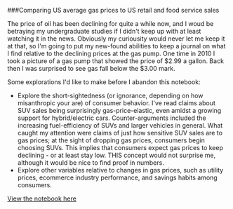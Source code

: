 ###Comparing US average gas prices to US retail and food service sales

The price of oil has been declining for quite a while now, and I woud be betraying my undergraduate studies if I didn't keep up with at least watching it in the news.  Obviously my curiousity would never let me keep it at that, so I'm going to put my new-found abilities to keep a journal on what I find relative to the declining prices at the gas pump.  One time in 2010 I took a picture of a gas pump that showed the price of $2.99 a gallon.  Back then I was surprised to see gas fall below the $3.00 mark.  

Some explorations I'd like to make before I abandon this notebook:
  - Explore the short-sightedness (or ignorance, depending on how misanthropic your are) of consumer behavior.  I've read claims about SUV sales being surprisingly gas-price-elastic, even amidst a growing support for hybrid/electric cars.  Counter-arguments included the increasing fuel-efficiency of SUVs and larger vehicles in general.  What caught my attention were claims of just how sensitive SUV sales are to gas prices; at the sight of dropping gas prices, consumers begin choosing SUVs.  This implies that consumers expect gas prices to keep declining - or at least stay low.  THIS concept would not surprise me, although it would be nice to find proof in numbers.
  - Explore other variables relative to changes in gas prices, such as utility prices, ecommerce industry performance, and savings habits among consumers.

[View the notebook here](http://nbviewer.ipython.org/github/c-trl/us-gas-prices-vs-retail-sales/blob/master/Gas%20Prices%20vs.%20Retail%20Sales.ipynb)
